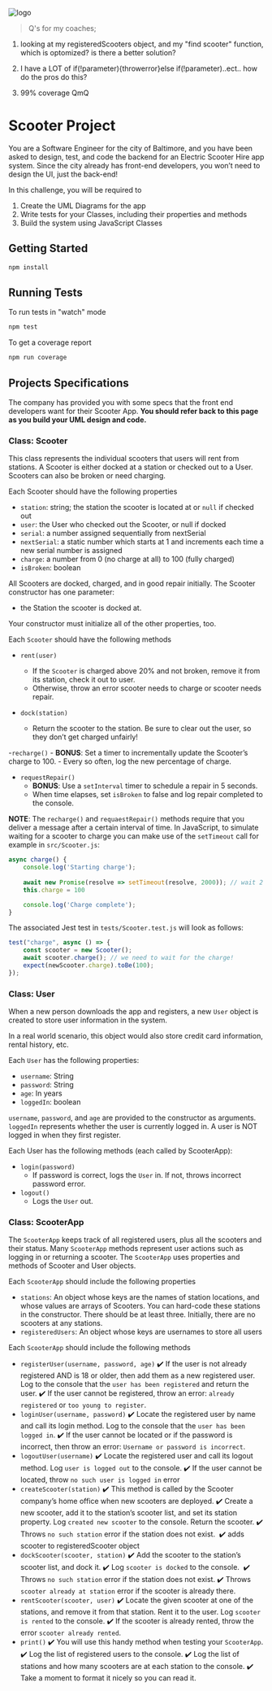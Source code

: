 ![logo](https://user-images.githubusercontent.com/44912347/202296600-c5f247d6-9616-49db-88f0-38433429d781.jpg)

>Q's for my coaches;
1) looking at my registeredScooters object, and my "find scooter" function, which is optomized? is there a better solution? 

2) I have a LOT of if(!parameter){throwerror}else if(!parameter)..ect.. how do the pros do this? 
3) 99% coverage QmQ
# Scooter Project
You are a Software Engineer for the city of Baltimore, and you have been asked to design, test, and code the backend for an Electric Scooter Hire app system. Since the city already has front-end developers, you won’t need to design the UI, just the back-end!

In this challenge, you will be required to 
1. Create the UML Diagrams for the app
2. Write tests for your Classes, including their properties and methods
3. Build the system using JavaScript Classes

## Getting Started
```bash
npm install
```

## Running Tests
To run tests in "watch" mode
```bash
npm test
```

To get a coverage report
```bash
npm run coverage
```

## Projects Specifications
The company has provided you with some specs that the front end developers want for their Scooter App. **You should refer back to this page as you build your UML design and code.**

### Class: Scooter
This class represents the individual scooters that users will rent from stations. A Scooter is either docked at a station or checked out to a User. Scooters can also be broken or need charging.

Each Scooter should have the following properties
- `station`: string; the station the scooter is located at or `null` if checked out
- `user`: the User who checked out the Scooter, or null if docked
- `serial`: a number assigned sequentially from nextSerial
- `nextSerial`: a static number which starts at 1 and increments each time a new serial number is assigned
- `charge`: a number from 0 (no charge at all) to 100 (fully charged)
- `isBroken`: boolean

All Scooters are docked, charged, and in good repair initially. The Scooter constructor has one parameter: 
- the Station the scooter is docked at. 

Your constructor must initialize all of the other properties, too.

Each `Scooter` should have the following methods
- `rent(user)`
    - If the `Scooter` is charged above 20% and not broken, remove it from its station, check it out to user. 
    - Otherwise, throw an error scooter needs to charge or scooter needs repair.

- `dock(station)`
    - Return the scooter to the station. Be sure to clear out the user, so they don’t get charged unfairly!

-`recharge()`
    - **BONUS**: Set a timer to incrementally update the Scooter’s charge to 100. 
    - Every so often, log the new percentage of charge.

- `requestRepair()`
    - **BONUS**: Use a `setInterval` timer to schedule a repair in 5 seconds.
    - When time elapses, set `isBroken` to false and log repair completed to the console.

**NOTE**: The `recharge()` and `requaestRepair()` methods require that you deliver a message after a certain interval of time. In JavaScript, to simulate waiting for a scooter to charge you can make use of the `setTimeout` call for example in `src/Scooter.js`:
```js
async charge() {
    console.log('Starting charge');
    
    await new Promise(resolve => setTimeout(resolve, 2000)); // wait 2 seconds
    this.charge = 100

    console.log('Charge complete');   
}
```

The associated Jest test in `tests/Scooter.test.js` will look as follows:
```javascript
test("charge", async () => {
    const scooter = new Scooter();
    await scooter.charge(); // we need to wait for the charge!
    expect(newScooter.charge).toBe(100);
});
```

### Class: User
When a new person downloads the app and registers, a new `User` object is created to store user information in the system.

In a real world scenario, this object would also store credit card information, rental history, etc.

Each `User` has the following properties:
- `username`: String
- `password`: String
- `age`: In years
- `loggedIn`: boolean

`username`, `password`, and `age` are provided to the constructor as arguments. `loggedIn` represents whether the user is currently logged in. A user is NOT logged in when they first register.

Each User has the following methods (each called by ScooterApp):
- `login(password)`
    - If password is correct, logs the `User` in. If not, throws incorrect password error.
- `logout()`
    - Logs the `User` out.

### Class: ScooterApp
The `ScooterApp` keeps track of all registered users, plus all the scooters and their status. Many `ScooterApp` methods represent user actions such as logging in or returning a scooter. The `ScooterApp` uses properties and methods of Scooter and User objects.

Each `ScooterApp` should include the following properties 
- `stations`: An object whose keys are the names of station locations, and whose values are arrays of Scooters. You can hard-code these stations in the constructor. There should be at least three. Initially, there are no scooters at any stations.
- `registeredUsers`: An object whose keys are usernames to store all users 

Each `ScooterApp` should include the following methods 
- `registerUser(username, password, age)`
    ✔️ If the user is not already registered AND is 18 or older, then add them as a new registered user. Log to the console that the `user has been registered` and return the user.
    ✔️ If the user cannot be registered, throw an error: `already registered` or `too young to register`.
- `loginUser(username, password)`
    ✔️ Locate the registered user by name and call its login method. Log to the console that the `user has been logged in`.
    ✔️ If the user cannot be located or if the password is incorrect, then throw an error: `Username or password is incorrect`.
- `logoutUser(username)`
    ✔️ Locate the registered user and call its logout method. Log `user is logged out` to the console.
    ✔️ If the user cannot be located, throw `no such user is logged in` error
- `createScooter(station)`
    ✔️  This method is called by the Scooter company’s home office when new scooters are deployed. 
    ✔️  Create a new scooter, add it to the station’s scooter list, and set its station property. Log `created new scooter` to the console. Return the scooter. 
    ✔️  Throws `no such station` error if the station does not exist. 
    ✔️  adds scooter to registeredScooter object
- `dockScooter(scooter, station)`
    ✔️  Add the scooter to the station’s scooter list, and dock it. 
    ✔️  Log `scooter is docked` to the console.  
    ✔️  Throws `no such station` error if the station does not exist. 
    ✔️  Throws `scooter already at station` error if the scooter is already there.
- `rentScooter(scooter, user)`
    ✔️ Locate the given scooter at one of the stations, and remove it from that station. Rent it to the user. Log `scooter is rented` to the console. 
    ✔️ If the scooter is already rented, throw the error `scooter already rented`.
- `print()`
    ✔️ You will use this handy method when testing your `ScooterApp`.
    ✔️ Log the list of registered users to the console.
    ✔️ Log the list of stations and how many scooters are at each station to the console.
    ✔️ Take a moment to format it nicely so you can read it.